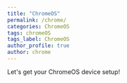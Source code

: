 ```yaml
---
title: "ChromeOS"
permalink: /chrome/
categories: ChromeOS
tags: chromeOS
tags_label: ChromeOS
author_profile: true
author: chrome
---
```


Let's get your ChromeOS device setup!
